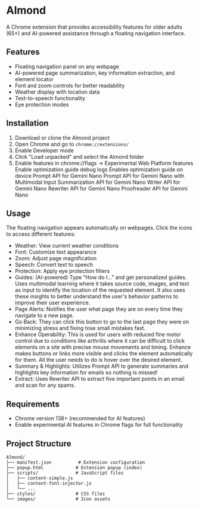 # Almond

A Chrome extension that provides accessibility features for older adults (65+) and AI-powered assistance through a floating navigation interface.

## Features

- Floating navigation panel on any webpage
- AI-powered page summarization, key information extraction, and element locator
- Font and zoom controls for better readability
- Weather display with location data
- Text-to-speech functionality
- Eye protection modes

## Installation

1. Download or clone the Almond project
2. Open Chrome and go to `chrome://extensions/`
3. Enable Developer mode
4. Click "Load unpacked" and select the Almond folder
5. Enable features in chrome://flags ->
   Experimental Web Platform features
   Enable optimization guide debug logs
   Enables optimization guide on device
   Prompt API for Gemini Nano
   Prompt API for Gemini Nano with Multimodal Input
   Summarization API for Gemini Nano
   Writer API for Gemini Nano
   Rewriter API for Gemini Nano
   Proofreader API for Gemini Nano
   
## Usage

The floating navigation appears automatically on webpages. Click the icons to access different features:

- Weather: View current weather conditions
- Font: Customize text appearance
- Zoom: Adjust page magnification
- Speech: Convert text to speech
- Protection: Apply eye protection filters
- Guides: (AI-powered) Type "How do I..." and get personalized guides. Uses multimodal learning where it takes source code, images, and text as input to identify the location of the requested element. It also uses these insights to better understand the user's behavior patterns to improve their user experience.
- Page Alerts: Notifies the user what page they are on every time they navigate to a new page.
- Go Back: They can click this button to go to the last page they were on minimizing stress and fixing tose small mistakes fast.
- Enhance Operability: This is used for users with reduced fine motor control due to conditions like arthritis where it can be difficult to click elements on a site with precise mouse movements and timing. Enhance makes buttons or links more visible and clicks the element automatically for them. All the user needs to do is hover over the desired element.
- Summary & Highlights: Utilizes Prompt API to generate summaries and highlights key information for emails so nothing is missed!
- Extract: Uses Rewriter API to extract five important points in an email and scan for any spams.

## Requirements

- Chrome version 138+ (recommended for AI features)
- Enable experimental AI features in Chrome flags for full functionality

## Project Structure

```
Almond/
├── manifest.json          # Extension configuration
├── popup.html            # Extension popup (index)
├── scripts/              # JavaScript files
│   ├── content-simple.js
│   ├── content-font-injector.js
│   └── ...
├── styles/               # CSS files
└── images/               # Icon assets
```
